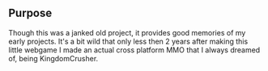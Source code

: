 ## Purpose
Though this was a janked old project, it provides good memories of my early projects. It's a bit wild that only less then 2 years after making this little webgame I made an actual cross platform MMO that I always dreamed of, being KingdomCrusher.
